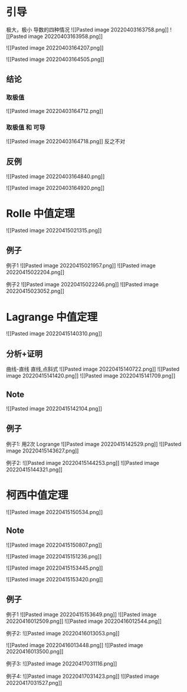 # 引导

极大，极小
导数的四种情况
![[Pasted image 20220403163758.png]]
![[Pasted image 20220403163958.png]]

![[Pasted image 20220403164207.png]]

![[Pasted image 20220403164505.png]]

## 结论
### 取极值
![[Pasted image 20220403164712.png]]

### 取极值 和 可导
![[Pasted image 20220403164718.png]]
反之不对

## 反例
![[Pasted image 20220403164840.png]]

![[Pasted image 20220403164920.png]]

# Rolle 中值定理
![[Pasted image 20220415021315.png]]

## 例子
例子1
![[Pasted image 20220415021957.png]]
![[Pasted image 20220415022204.png]]

例子2
![[Pasted image 20220415022246.png]]
![[Pasted image 20220415023052.png]]

# Lagrange 中值定理
![[Pasted image 20220415140310.png]]
## 分析+证明
曲线-直线
直线,点斜式
![[Pasted image 20220415140722.png]]
![[Pasted image 20220415141420.png]]
![[Pasted image 20220415141709.png]]

## Note
![[Pasted image 20220415142104.png]]

## 例子
例子1:
用2次 Logrange
![[Pasted image 20220415142529.png]]
![[Pasted image 20220415143627.png]]

例子2:
![[Pasted image 20220415144253.png]]
![[Pasted image 20220415144321.png]]

# 柯西中值定理
![[Pasted image 20220415150534.png]]

## Note
![[Pasted image 20220415150807.png]]

![[Pasted image 20220415151236.png]]

![[Pasted image 20220415153445.png]]

![[Pasted image 20220415153420.png]]

## 例子

例子1
![[Pasted image 20220415153649.png]]
![[Pasted image 20220416012509.png]]
![[Pasted image 20220416012544.png]]

例子2:
![[Pasted image 20220416013053.png]]

![[Pasted image 20220416013448.png]]
![[Pasted image 20220416013500.png]]

例子3:
![[Pasted image 20220417031116.png]]

例子4:
![[Pasted image 20220417031423.png]]
![[Pasted image 20220417031527.png]]
